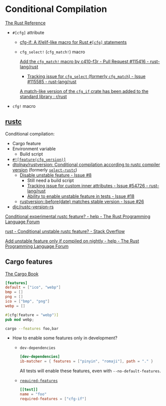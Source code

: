 # Conditional Compilation
[The Rust Reference](https://doc.rust-lang.org/reference/conditional-compilation.html)

- `#[cfg]` attribute
  - [cfg-if: A if/elif-like macro for Rust `#[cfg]` statements](https://github.com/rust-lang/cfg-if)
  - `cfg_select!` (`cfg_match!`) macro

    [Add the `cfg_match!` macro by c410-f3r - Pull Request #115416 - rust-lang/rust](https://github.com/rust-lang/rust/pull/115416)
    - [Tracking issue for `cfg_select` (formerly `cfg_match`) - Issue #115585 - rust-lang/rust](https://github.com/rust-lang/rust/issues/115585)

    [A match-like version of the `cfg_if` crate has been added to the standard library : r/rust](https://www.reddit.com/r/rust/comments/16qu8ub/a_matchlike_version_of_the_cfg_if_crate_has_been/)
- `cfg!` macro

## [rustc](rustc/README.md)
Conditional compilation:
- Cargo feature
- Environment variable
  - Build script
- [`#![feature(cfg_version)]`](https://doc.rust-lang.org/beta/unstable-book/language-features/cfg-version.html)
- [dtolnay/rustversion: Conditional compilation according to rustc compiler version](https://github.com/dtolnay/rustversion) (formerly [`select-rustc`](https://crates.io/crates/select-rustc))
  - [Disable unstable feature - Issue #8](https://github.com/dtolnay/rustversion/issues/8)
    - Still need a build script
    - [Tracking issue for custom inner attributes - Issue #54726 - rust-lang/rust](https://github.com/rust-lang/rust/issues/54726)
    - [Ability to enable unstable feature in tests - Issue #18](https://github.com/dtolnay/rustversion/issues/18)
  - [rustversion::before(date) matches stable version - Issue #26](https://github.com/dtolnay/rustversion/issues/26)
- [djc/rustc-version-rs](https://github.com/djc/rustc-version-rs)

[Conditional experimental rustc feature? - help - The Rust Programming Language Forum](https://users.rust-lang.org/t/conditional-experimental-rustc-feature/70005)

[rust - Conditional unstable rustc feature? - Stack Overflow](https://stackoverflow.com/questions/70632072/conditional-unstable-rustc-feature/70640030#70640030)

[Add unstable feature only if compiled on nightly - help - The Rust Programming Language Forum](https://users.rust-lang.org/t/add-unstable-feature-only-if-compiled-on-nightly/27886)

## Cargo features
[The Cargo Book](https://doc.rust-lang.org/cargo/reference/features.html)

```toml
[features]
default = ["ico", "webp"]
bmp = []
png = []
ico = ["bmp", "png"]
webp = []
```

```rust
#[cfg(feature = "webp")]
pub mod webp;
```

```sh
cargo --features foo,bar
```

- How to enable some features only in development?
  
  - `dev-dependencies`
    ```toml
    [dev-dependencies]
    ib-matcher = { features = ["pinyin", "romaji"], path = "." }
    ```
    All tests will enable these features, even with `--no-default-features`.

  - [`required-features`](https://doc.rust-lang.org/cargo/reference/cargo-targets.html#the-required-features-field)
  
    ```toml
    [[test]]
    name = "foo"
    required-features = ["cfg-if"]
    ```
